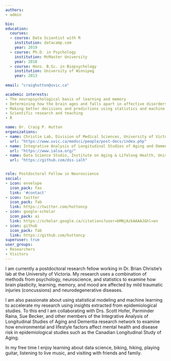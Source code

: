 ```yaml
---
authors:
- admin

bio: 
education:
  courses:
  - course: Data Scientist with R
    institution: datacamp.com
    year: 2019
  - course: Ph.D. in Psychology
    institution: McMaster University
    year: 2018
  - course: Hons. B.Sc. in Biopsychology
    institution: University of Winnipeg
    year: 2013
    
email: "craighutton@uvic.ca"

academic interests:
- The neuropsychological basis of learning and memory
- Determining how the brain ages and falls apart in affective disorders and neurodegenerative diseases
- Making better decisions and predictions using statistics and machine learning
- Scientific research and teaching
- R

name: Dr. Craig P. Hutton
organizations:
- name: Christie Lab, Division of Medical Sciences, University of Victoria
  url: "https://www.uvic.ca/medsci/people/post-docs/index.php"
- name: Integrative Analysis of Longitudinal Studies of Aging and Dementia research network (IALSA)
  url: "https://www.ialsa.org/"
- name: Data Science Studio, Institute on Aging & Lifelong Health, University of Victoria
  url: "https://github.com/dss-ialh"


role: Postdoctoral Fellow in Neuroscience
social:
- icon: envelope
  icon_pack: fas
  link: '#contact'
- icon: twitter
  icon_pack: fab
  link: https://twitter.com/huttoncp
- icon: google-scholar
  icon_pack: ai
  link: https://scholar.google.ca/citations?user=bMNjAzkAAAAJ&hl=en
- icon: github
  icon_pack: fab
  link: https://github.com/huttoncp
superuser: true
user_groups:
- Researchers
- Visitors
---
```


I am currently a postdoctoral research fellow working in Dr. Brian Christie’s lab at the University of Victoria. My research uses a combination of methods from psychology, neuroscience, and statistics to examine how brain plasticity, learning, memory, and mood are affected by mild traumatic injuries (concussions) and neurodegenerative diseases.

I am also passionate about using statistical modeling and machine learning to accelerate my research using insights extracted from epidemiological studies. To this end I am collaborating with Drs. Scott Hofer, Parminder Raina, Sue Becker, and other members of the Integrative Analysis of Longitudinal Studies of Aging and Dementia research network to examine how environmental and lifestyle factors affect mental health and disease risk in epidemiological studies such as the Canadian Longitudinal Study of Aging.

In my free time I enjoy learning about data science, biking, hiking, playing guitar, listening to live music, and visiting with friends and family.
